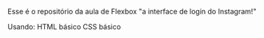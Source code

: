 Esse é o repositório da aula de Flexbox "a interface de login do Instagram!"

Usando:
HTML básico
CSS básico
